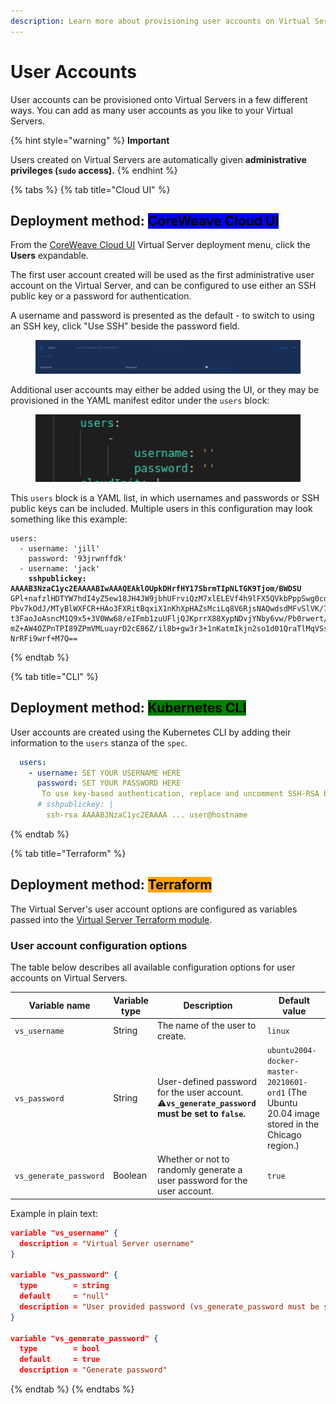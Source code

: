 ```yaml
---
description: Learn more about provisioning user accounts on Virtual Servers.
---
```


# User Accounts

User accounts can be provisioned onto Virtual Servers in a few different ways. You can add as many user accounts as you like to your Virtual Servers.

{% hint style="warning" %}
**Important**

Users created on Virtual Servers are automatically given **administrative privileges (`sudo` access).**
{% endhint %}

{% tabs %}
{% tab title="Cloud UI" %}
## **Deployment method:** <mark style="background-color:blue;">CoreWeave Cloud UI</mark>

From the [CoreWeave Cloud UI](../../../virtual-servers/deployment-methods/coreweave-apps.md) Virtual Server deployment menu, click the **Users** expandable.

The first user account created will be used as the first administrative user account on the Virtual Server, and can be configured to use either an SSH public key or a password for authentication.

A username and password is presented as the default - to switch to using an SSH key, click "Use SSH" beside the password field.

<figure><img src="../../.gitbook/assets/userAndPassword.png" alt="Screenshot of the User creation expandable"><figcaption></figcaption></figure>

Additional user accounts may either be added using the UI, or they may be provisioned in the YAML manifest editor under the `users` block:

<figure><img src="../../.gitbook/assets/image (21) (1).png" alt="The &#x60;users&#x60; block in the YAML manifest"><figcaption></figcaption></figure>

This `users` block is a YAML list, in which usernames and passwords or SSH public keys can be included. Multiple users in this configuration may look something like this example:

<pre class="language-yaml" data-overflow="wrap"><code class="lang-yaml">users:
  - username: 'jill'
    password: '93jrwnffdk'
  - username: 'jack'
<strong>    sshpublickey: AAAAB3NzaC1yc2EAAAABIwAAAQEAklOUpkDHrfHY17SbrmTIpNLTGK9Tjom/BWDSU
</strong>GPl+nafzlHDTYW7hdI4yZ5ew18JH4JW9jbhUFrviQzM7xlELEVf4h9lFX5QVkbPppSwg0cda3
Pbv7kOdJ/MTyBlWXFCR+HAo3FXRitBqxiX1nKhXpHAZsMciLq8V6RjsNAQwdsdMFvSlVK/7XA
t3FaoJoAsncM1Q9x5+3V0Ww68/eIFmb1zuUFljQJKprrX88XypNDvjYNby6vw/Pb0rwert/En
mZ+AW4OZPnTPI89ZPmVMLuayrD2cE86Z/il8b+gw3r3+1nKatmIkjn2so1d01QraTlMqVSsbx
NrRFi9wrf+M7Q==
</code></pre>
{% endtab %}

{% tab title="CLI" %}
## **Deployment method:** <mark style="background-color:green;">Kubernetes CLI</mark>

User accounts are created using the Kubernetes CLI by adding their information to the `users` stanza of the `spec`.

```yaml
  users:
    - username: SET YOUR USERNAME HERE
      password: SET YOUR PASSWORD HERE  
       To use key-based authentication, replace and uncomment SSH-RSA below with your public SSH key
      # sshpublickey: |
        ssh-rsa AAAAB3NzaC1yc2EAAAA ... user@hostname
```
{% endtab %}

{% tab title="Terraform" %}
## **Deployment method:** <mark style="background-color:orange;">Terraform</mark>

The Virtual Server's user account options are configured as variables passed into the [Virtual Server Terraform module](https://github.com/coreweave/kubernetes-cloud/tree/master/virtual-server/examples/terraform).

### User account configuration options

The table below describes all available configuration options for user accounts on Virtual Servers.

| Variable name          | Variable type | Description                                                                                                                                                                                                       | Default value                                                                                   |
| ---------------------- | ------------- | ----------------------------------------------------------------------------------------------------------------------------------------------------------------------------------------------------------------- | ----------------------------------------------------------------------------------------------- |
| `vs_username`          | String        | The name of the user to create.                                                                                                                                                                                   | `linux`                                                                                         |
| `vs_password`          | String        | <p>User-defined password for the user account.<br><span data-gb-custom-inline data-tag="emoji" data-code="26a0">⚠</span><strong><code>vs_generate_password</code> must be set to <code>false</code>.</strong></p> | `ubuntu2004-docker-master-20210601-ord1` (The Ubuntu 20.04 image stored in the Chicago region.) |
| `vs_generate_password` | Boolean       | Whether or not to randomly generate a user password for the user account.                                                                                                                                         | `true`                                                                                          |

Example in plain text:

```json
variable "vs_username" {
  description = "Virtual Server username"
}

variable "vs_password" {
  type        = string
  default     = "null"
  description = "User provided password (vs_generate_password must be set to false)"
}

variable "vs_generate_password" {
  type        = bool
  default     = true
  description = "Generate password"
```
{% endtab %}
{% endtabs %}

